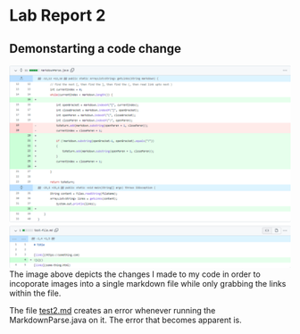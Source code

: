 # Lab Report 2
## Demonstarting a code change
![Image](codeChange.PNG)
The image above depicts the changes I made to my code in order to incoporate images into a single markdown file while only grabbing the links within the file.

The file [test2.md](https://github.com/ldpina/markdown-parser/blob/main/test2.md) creates an error whenever running the MarkdownParse.java on it. The error that becomes apparent is. 
